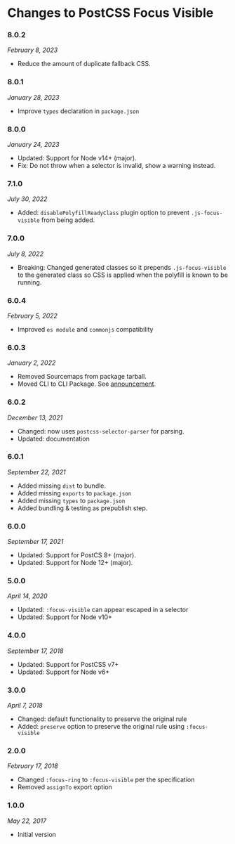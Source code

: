 # Changes to PostCSS Focus Visible

### 8.0.2

_February 8, 2023_

- Reduce the amount of duplicate fallback CSS.

### 8.0.1

_January 28, 2023_

- Improve `types` declaration in `package.json`

### 8.0.0

_January 24, 2023_

- Updated: Support for Node v14+ (major).
- Fix: Do not throw when a selector is invalid, show a warning instead.

### 7.1.0

_July 30, 2022_

- Added: `disablePolyfillReadyClass` plugin option to prevent `.js-focus-visible` from being added.

### 7.0.0

_July 8, 2022_

- Breaking: Changed generated classes so it prepends `.js-focus-visible` to the 
generated class so CSS is applied when the polyfill is known to be running.

### 6.0.4

_February 5, 2022_

- Improved `es module` and `commonjs` compatibility

### 6.0.3

_January 2, 2022_

- Removed Sourcemaps from package tarball.
- Moved CLI to CLI Package. See [announcement](https://github.com/csstools/postcss-plugins/discussions/121).

### 6.0.2

_December 13, 2021_

- Changed: now uses `postcss-selector-parser` for parsing.
- Updated: documentation

### 6.0.1

_September 22, 2021_

- Added missing `dist` to bundle.
- Added missing `exports` to `package.json`
- Added missing `types` to `package.json`
- Added bundling & testing as prepublish step.

### 6.0.0

_September 17, 2021_

- Updated: Support for PostCS 8+ (major).
- Updated: Support for Node 12+ (major).

### 5.0.0

_April 14, 2020_

- Updated: `:focus-visible` can appear escaped in a selector
- Updated: Support for Node v10+

### 4.0.0

_September 17, 2018_

- Updated: Support for PostCSS v7+
- Updated: Support for Node v6+

### 3.0.0

_April 7, 2018_

- Changed: default functionality to preserve the original rule
- Added: `preserve` option to preserve the original rule using `:focus-visible`

### 2.0.0

_February 17, 2018_

- Changed `:focus-ring` to `:focus-visible` per the specification
- Removed `assignTo` export option

### 1.0.0

_May 22, 2017_

- Initial version
